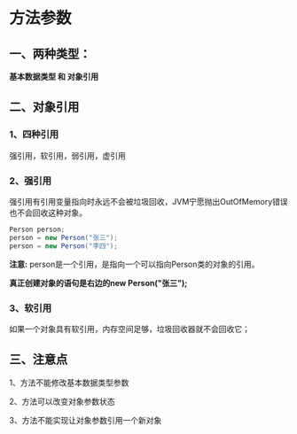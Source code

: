 # **方法参数**

## **一、两种类型：**

**基本数据类型 和 对象引用**

## **二、对象引用**

### **1、四种引用**

 强引用，软引用，弱引用，虚引用

### 2、强引用

 强引用有引用变量指向时永远不会被垃圾回收，JVM宁愿抛出OutOfMemory错误也不会回收这种对象。

```java
Person person;
person = new Person("张三"); 
person = new Person("李四");
```

**注意:**  person是一个引用，是指向一个可以指向Person类的对象的引用。

**真正创建对象的语句是右边的new Person("张三");**



### **3、软引用**

如果一个对象具有软引用，内存空间足够，垃圾回收器就不会回收它；

## **三、注意点**

1、方法不能修改基本数据类型参数

2、方法可以改变对象参数状态

3、方法不能实现让对象参数引用一个新对象